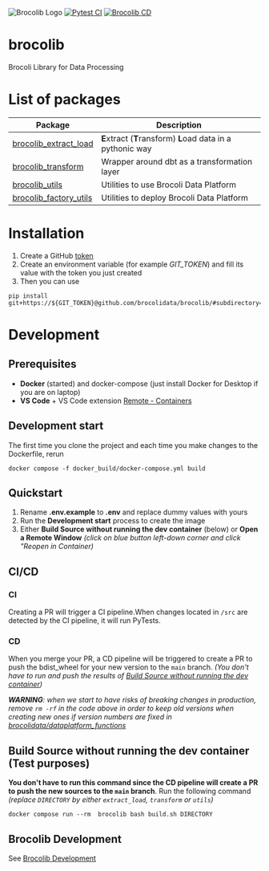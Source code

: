 ![Brocolib Logo](https://drive.google.com/uc?export=view&id=1NcTPDHMy35vJfAeZowYeD00byWlHhXrs)
[![Pytest CI](https://github.com/brocolidata/brocolib/workflows/Pytest%20CI/badge.svg)](https://github.com/brocolidata/brocolib/actions/workflows/pytest_CI.yml)
[![Brocolib CD](https://github.com/brocolidata/brocolib/workflows/Brocolib%20CD/badge.svg)](https://github.com/brocolidata/brocolib/actions/workflows/brocolib_CD.yml)
# **brocolib**

Brocoli Library for Data Processing

# List of packages

| Package                                            | Description                                                 |
|----------------------------------------------------|-------------------------------------------------------------|
| [brocolib_extract_load](./brocolib/extract_load)   | **E**xtract (**T**ransform) **L**oad data in a pythonic way |
| [brocolib_transform](./brocolib/transform)         | Wrapper around dbt as a transformation layer                |
| [brocolib_utils](./brocolib/utils)                 | Utilities to use Brocoli Data Platform                      |
| [brocolib_factory_utils](./brocolib/factory_utils) | Utilities to deploy Brocoli Data Platform                   |

# Installation
1. Create a GitHub [token](https://docs.github.com/en/authentication/keeping-your-account-and-data-secure/creating-a-personal-access-token)
2. Create an environment variable (for example *GIT_TOKEN*)  and fill its value with the token you just created
3. Then you can use
```
pip install git+https://${GIT_TOKEN}@github.com/brocolidata/brocolib/#subdirectory=src/factory_utils
```

# Development
## Prerequisites
- **Docker** (started) and docker-compose (just install Docker for Desktop if you are on laptop) 
- **VS Code** + VS Code extension [Remote - Containers](https://marketplace.visualstudio.com/items?itemName=ms-vscode-remote.remote-containers) 


## Development start
The first time you clone the project and each time you make changes to the Dockerfile, rerun
```
docker compose -f docker_build/docker-compose.yml build
```


## Quickstart
1. Rename **.env.example** to **.env** and replace dummy values with yours
2. Run the **Development start** process to create the image
3. Either **Build Source without running the dev container** (below) or **Open a Remote Window**  *(click on blue button left-down corner and click "Reopen in Container)*


## CI/CD

### CI
Creating a PR will trigger a CI pipeline.When changes located in `/src` are detected by the CI pipeline, it will run PyTests.


### CD
When you merge your PR, a CD pipeline will be triggered to create a PR to push the bdist_wheel for your new version to the `main` branch. 
*(You don't have to run and push the results of [Build Source without running the dev container](#build-source-without-running-the-dev-container-warning-below))*

***WARNING**: when we start to have risks of breaking changes in production, remove `rm -rf` in the code above in order to keep old versions when creating new ones if version numbers are fixed in [brocolidata/dataplatform_functions](https://github.com/brocolidata/dataplatform_functions)*


## Build Source without running the dev container (Test purposes)
**You don't have to run this command since the CD pipeline will create a PR to push the new sources to the `main` branch**.
Run the following command *(replace `DIRECTORY` by either `extract_load`, `transform` or `utils`)*
```
docker compose run --rm  brocolib bash build.sh DIRECTORY
```


## Brocolib Development
See [Brocolib Development](/src/develop.md)

